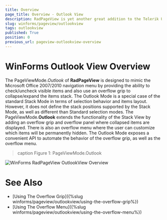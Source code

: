 ```yaml
---
title: Overview
page_title: Overview - Outlook View
description: RadPageView is yet another great addition to the Telerik UI for WinForms suite. As the name implies, this control layouts pages of subcontrols in different views.
slug: winforms/pageview/outlookview
tags: outlookview
published: True
position: 0
previous_url: pageview-outlookview-overview
---
```


# WinForms Outlook View Overview

The PageViewMode.*Outlook* of **RadPageView** is designed to mimic the Microsoft Office 2007/2010 navigation menu by providing the ability to check/uncheck visible items and also use an overflow grip to collapse/expand the items stack. The Outlook Mode is a special case of the standard Stack Mode in terms of selection behavior and items layout. However, it does not define the stack positions supported by the Stack Mode, as well as different than Standard selection modes. The PageViewMode.**Outlook** extends the functionality of the Stack View by adding an overflow grip and overflow panel where collapsed items are displayed. There is also an overflow menu where the user can customize which items will be permanently hidden. The Outlook Mode exposes a convenient API to automate the behavior of the overflow grip, as well as the overflow menu.

>caption Figure 1: PageViewMode.Outlook

![WinForms RadPageView OutlookView Overview](images/pageview-outlookview-overview001.png)

# See Also

* [Using The Overflow Grip]({%slug winforms/pageview/outlookview/using-the-overflow-grip%})	
* [Using The Overflow Menu]({%slug winforms/pageview/outlookview/using-the-overflow-menu%})	
